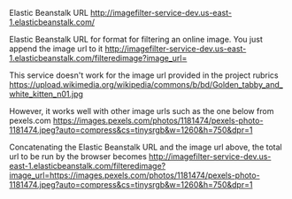 Elastic Beanstalk URL
http://imagefilter-service-dev.us-east-1.elasticbeanstalk.com/

Elastic Beanstalk URL for format for filtering an online image. You just append the image url to it
http://imagefilter-service-dev.us-east-1.elasticbeanstalk.com/filteredimage?image_url=

This service doesn't work for the image url provided in the project rubrics
https://upload.wikimedia.org/wikipedia/commons/b/bd/Golden_tabby_and_white_kitten_n01.jpg

However, it works well with other image urls such as the one below from pexels.com
https://images.pexels.com/photos/1181474/pexels-photo-1181474.jpeg?auto=compress&cs=tinysrgb&w=1260&h=750&dpr=1

Concatenating the Elastic Beanstalk URL and the image url above, the total url to be run by the browser becomes
http://imagefilter-service-dev.us-east-1.elasticbeanstalk.com/filteredimage?image_url=https://images.pexels.com/photos/1181474/pexels-photo-1181474.jpeg?auto=compress&cs=tinysrgb&w=1260&h=750&dpr=1